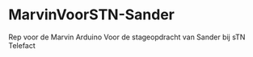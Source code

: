 # MarvinVoorSTN-Sander
Rep voor de Marvin Arduino
Voor de stageopdracht van Sander bij sTN Telefact
